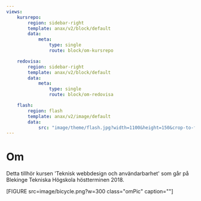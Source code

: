 ```yaml
---
views:
    kursrepo:
        region: sidebar-right
        template: anax/v2/block/default
        data:
            meta:
                type: single
                route: block/om-kursrepo

    redovisa:
        region: sidebar-right
        template: anax/v2/block/default
        data:
            meta:
                type: single
                route: block/om-redovisa

    flash:
        region: flash
        template: anax/v2/image/default
        data:
            src: "image/theme/flash.jpg?width=1100&height=150&crop-to-fit&area=30,0,0,0"
---
```

Om
=========================


Detta tillhör kursen 'Teknisk webbdesign och användarbarhet' som går på Blekinge Tekniska Högskola höstterminen 2018.

[FIGURE src=image/bicycle.png?w=300 class="omPic" caption=""]
